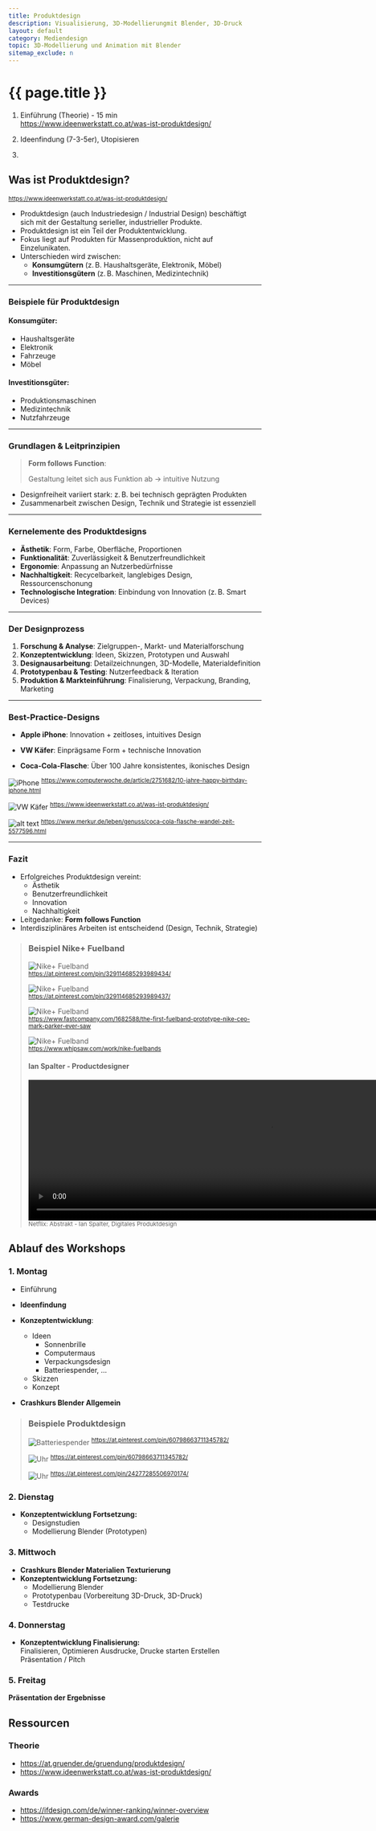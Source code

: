 ```yaml
---
title: Produktdesign
description: Visualisierung, 3D-Modellierungmit Blender, 3D-Druck
layout: default
category: Mediendesign
topic: 3D-Modellierung und Animation mit Blender
sitemap_exclude: n
---
```


# {{ page.title }}

1. Einführung (Theorie) - 15 min <br>https://www.ideenwerkstatt.co.at/was-ist-produktdesign/

3. Ideenfindung (7-3-5er), Utopisieren
4.

## Was ist Produktdesign?
<sup>https://www.ideenwerkstatt.co.at/was-ist-produktdesign/</sup>

- Produktdesign (auch Industriedesign / Industrial Design) beschäftigt sich mit der Gestaltung serieller, industrieller Produkte.
- Produktdesign ist ein Teil der Produktentwicklung.
- Fokus liegt auf Produkten für Massenproduktion, nicht auf Einzelunikaten.
- Unterschieden wird zwischen:
    - **Konsumgütern** (z. B. Haushaltsgeräte, Elektronik, Möbel)
    - **Investitionsgütern** (z. B. Maschinen, Medizintechnik)

--- 

### Beispiele für Produktdesign

#### Konsumgüter:
- Haushaltsgeräte
- Elektronik
- Fahrzeuge
- Möbel

#### Investitionsgüter:
- Produktionsmaschinen
- Medizintechnik
- Nutzfahrzeuge

--- 

### Grundlagen & Leitprinzipien

> **Form follows Function**:
>
> Gestaltung leitet sich aus Funktion ab → intuitive Nutzung
- Designfreiheit variiert stark: z. B. bei technisch geprägten Produkten
- Zusammenarbeit zwischen Design, Technik und Strategie ist essenziell

--- 
### Kernelemente des Produktdesigns

- **Ästhetik**: Form, Farbe, Oberfläche, Proportionen
- **Funktionalität**: Zuverlässigkeit & Benutzerfreundlichkeit
- **Ergonomie**: Anpassung an Nutzerbedürfnisse
- **Nachhaltigkeit**: Recycelbarkeit, langlebiges Design, Ressourcenschonung
- **Technologische Integration**: Einbindung von Innovation (z. B. Smart Devices)

--- 

### Der Designprozess

1. **Forschung & Analyse**: Zielgruppen-, Markt- und Materialforschung
2. **Konzeptentwicklung**: Ideen, Skizzen, Prototypen und Auswahl
3. **Designausarbeitung**: Detailzeichnungen, 3D-Modelle, Materialdefinition
4. **Prototypenbau & Testing**: Nutzerfeedback & Iteration
5. **Produktion & Markteinführung**: Finalisierung, Verpackung, Branding, Marketing

--- 

### Best-Practice-Designs

- **Apple iPhone**: Innovation + zeitloses, intuitives Design

- **VW Käfer**: Einprägsame Form + technische Innovation
- **Coca-Cola-Flasche**: Über 100 Jahre konsistentes, ikonisches Design


![iPhone](./assets/iphone.png)
<sup>https://www.computerwoche.de/article/2751682/10-jahre-happy-birthday-iphone.html</sup>

![VW Käfer](./assets/VW.png)
<sup>https://www.ideenwerkstatt.co.at/was-ist-produktdesign/</sup>


![alt text](./assets/coke.png)
<sup>https://www.merkur.de/leben/genuss/coca-cola-flasche-wandel-zeit-5577596.html</sup>

---

### Fazit

- Erfolgreiches Produktdesign vereint:
    - Ästhetik
    - Benutzerfreundlichkeit
    - Innovation
    - Nachhaltigkeit
- Leitgedanke: **Form follows Function**
- Interdisziplinäres Arbeiten ist entscheidend (Design, Technik, Strategie)



> ### Beispiel Nike+ Fuelband
>
> ![Nike+ Fuelband](assets/Nikefuel_Scribble.png)<br>
> <sup>https://at.pinterest.com/pin/329114685293989434/</sup>
>
> ![Nike+ Fuelband](assets/Nikefuel_Rendering.png)<br>
> <sup>https://at.pinterest.com/pin/329114685293989437/</sup>
>
> ![Nike+ Fuelband](assets/Nikefuel_Prototype.png)<br>
> <sup>https://www.fastcompany.com/1682588/the-first-fuelband-prototype-nike-ceo-mark-parker-ever-saw</sup>
>
> ![Nike+ Fuelband](assets/Nikefuel_FirstEdition.png)<br>
> <sup>https://www.whipsaw.com/work/nike-fuelbands</sup>
>
> #### Ian Spalter - Productdesigner
>
> <video width="960" height="280" controls>
>  <source src="./assets/ian_spalter_nikefuelband.mp4" type="video/mp4">
> </video>
> <sup>Netflix: Abstrakt - Ian Spalter, Digitales Produktdesign</sup>
>

## Ablauf des Workshops

### 1. Montag
- Einführung
- **Ideenfindung**

- **Konzeptentwicklung**:
    - Ideen
        - Sonnenbrille
        - Computermaus
        - Verpackungsdesign
        - Batteriespender, ...
    - Skizzen
    - Konzept
- **Crashkurs Blender Allgemein**

> ### Beispiele Produktdesign
> ![Batteriespender](assets/Batteriespender.png)
> <sup>https://at.pinterest.com/pin/60798663711345782/</sup>
>
> ![Uhr](assets/Uhr.png)
><sup>https://at.pinterest.com/pin/60798663711345782/</sup>
>
> ![Uhr](assets/Sanduhr.png)
><sup>https://at.pinterest.com/pin/24277285506970174/</sup>


### 2. Dienstag
- **Konzeptentwicklung Fortsetzung:**
    - Designstudien
    - Modellierung Blender (Prototypen)


### 3. Mittwoch

- **Crashkurs Blender Materialien Texturierung**
- **Konzeptentwicklung Fortsetzung:**
    - Modellierung Blender
    - Prototypenbau (Vorbereitung 3D-Druck, 3D-Druck)
    - Testdrucke



### 4. Donnerstag
- **Konzeptentwicklung Finalisierung:** <br>
  Finalisieren, Optimieren Ausdrucke, Drucke starten
  Erstellen Präsentation / Pitch

### 5. Freitag
**Präsentation der Ergebnisse**


## Ressourcen
### Theorie
- https://at.gruender.de/gruendung/produktdesign/
- https://www.ideenwerkstatt.co.at/was-ist-produktdesign/

### Awards
- https://ifdesign.com/de/winner-ranking/winner-overview
- https://www.german-design-award.com/galerie
